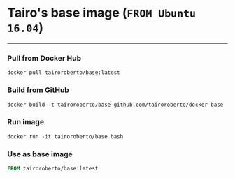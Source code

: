 # Tairo's base image (`FROM Ubuntu 16.04`)
----
### Pull from Docker Hub
```
docker pull tairoroberto/base:latest
```

### Build from GitHub
```
docker build -t tairoroberto/base github.com/tairoroberto/docker-base
```

### Run image
```
docker run -it tairoroberto/base bash
```

### Use as base image
```Dockerfile
FROM tairoroberto/base:latest
```